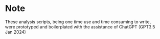 # Note 
These analysis scripts, being one time use and time consuming to write,
were prototyped and boilerplated with the assistance of ChatGPT (GPT3.5 Jan 2024)
